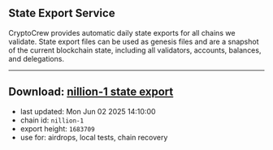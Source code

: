 ## State Export Service
CryptoCrew provides automatic daily state exports for all chains we validate. State export files can be used as genesis files and are a snapshot of the current blockchain state, including all validators, accounts, balances, and delegations.

---
**Download: [nillion-1 state export](https://ccv-s3.nbg1.your-objectstorage.com/SERVICE/nillion/nillion-1_export_1683709.json)**
---

- last updated: Mon Jun 02 2025 14:10:00
- chain id: `nillion-1`
- export height: `1683709`
- use for: airdrops, local tests, chain recovery
